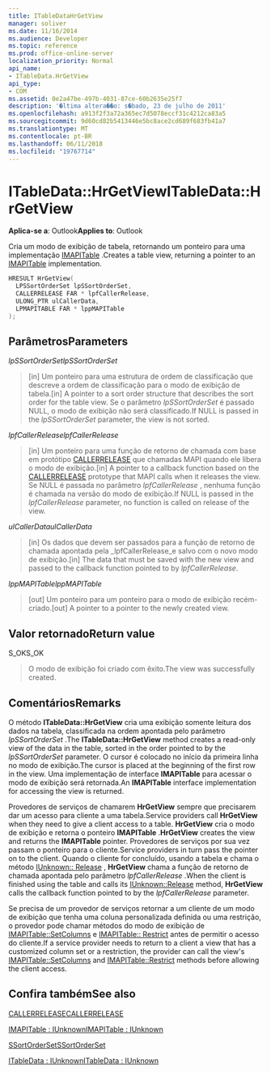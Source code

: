 ```yaml
---
title: ITableDataHrGetView
manager: soliver
ms.date: 11/16/2014
ms.audience: Developer
ms.topic: reference
ms.prod: office-online-server
localization_priority: Normal
api_name:
- ITableData.HrGetView
api_type:
- COM
ms.assetid: 0e2a47be-497b-4031-87ce-60b2635e25f7
description: '�ltima altera��o: s�bado, 23 de julho de 2011'
ms.openlocfilehash: a913f2f3a72a365ec7d5078eccf31c4212ca83a5
ms.sourcegitcommit: 9d60cd82b5413446e5bc8ace2cd689f683fb41a7
ms.translationtype: MT
ms.contentlocale: pt-BR
ms.lasthandoff: 06/11/2018
ms.locfileid: "19767714"
---
```

# <a name="itabledatahrgetview"></a><span data-ttu-id="adede-103">ITableData::HrGetView</span><span class="sxs-lookup"><span data-stu-id="adede-103">ITableData::HrGetView</span></span>

  
  
<span data-ttu-id="adede-104">**Aplica-se a**: Outlook</span><span class="sxs-lookup"><span data-stu-id="adede-104">**Applies to**: Outlook</span></span> 
  
<span data-ttu-id="adede-105">Cria um modo de exibição de tabela, retornando um ponteiro para uma implementação [IMAPITable](imapitableiunknown.md) .</span><span class="sxs-lookup"><span data-stu-id="adede-105">Creates a table view, returning a pointer to an [IMAPITable](imapitableiunknown.md) implementation.</span></span> 
  
```cpp
HRESULT HrGetView(
  LPSSortOrderSet lpSSortOrderSet,
  CALLERRELEASE FAR * lpfCallerRelease,
  ULONG_PTR ulCallerData,
  LPMAPITABLE FAR * lppMAPITable
);
```

## <a name="parameters"></a><span data-ttu-id="adede-106">Parâmetros</span><span class="sxs-lookup"><span data-stu-id="adede-106">Parameters</span></span>

 <span data-ttu-id="adede-107">_lpSSortOrderSet_</span><span class="sxs-lookup"><span data-stu-id="adede-107">_lpSSortOrderSet_</span></span>
  
> <span data-ttu-id="adede-108">[in] Um ponteiro para uma estrutura de ordem de classificação que descreve a ordem de classificação para o modo de exibição de tabela.</span><span class="sxs-lookup"><span data-stu-id="adede-108">[in] A pointer to a sort order structure that describes the sort order for the table view.</span></span> <span data-ttu-id="adede-109">Se o parâmetro _lpSSortOrderSet_ é passado NULL, o modo de exibição não será classificado.</span><span class="sxs-lookup"><span data-stu-id="adede-109">If NULL is passed in the  _lpSSortOrderSet_ parameter, the view is not sorted.</span></span> 
    
 <span data-ttu-id="adede-110">_lpfCallerRelease_</span><span class="sxs-lookup"><span data-stu-id="adede-110">_lpfCallerRelease_</span></span>
  
> <span data-ttu-id="adede-111">[in] Um ponteiro para uma função de retorno de chamada com base em protótipo [CALLERRELEASE](callerrelease.md) que chamadas MAPI quando ele libera o modo de exibição.</span><span class="sxs-lookup"><span data-stu-id="adede-111">[in] A pointer to a callback function based on the [CALLERRELEASE](callerrelease.md) prototype that MAPI calls when it releases the view.</span></span> <span data-ttu-id="adede-112">Se NULL é passada no parâmetro _lpfCallerRelease_ , nenhuma função é chamada na versão do modo de exibição.</span><span class="sxs-lookup"><span data-stu-id="adede-112">If NULL is passed in the  _lpfCallerRelease_ parameter, no function is called on release of the view.</span></span> 
    
 <span data-ttu-id="adede-113">_ulCallerData_</span><span class="sxs-lookup"><span data-stu-id="adede-113">_ulCallerData_</span></span>
  
> <span data-ttu-id="adede-114">[in] Os dados que devem ser passados para a função de retorno de chamada apontada pela _lpfCallerRelease_e salvo com o novo modo de exibição.</span><span class="sxs-lookup"><span data-stu-id="adede-114">[in] The data that must be saved with the new view and passed to the callback function pointed to by  _lpfCallerRelease_.</span></span>
    
 <span data-ttu-id="adede-115">_lppMAPITable_</span><span class="sxs-lookup"><span data-stu-id="adede-115">_lppMAPITable_</span></span>
  
> <span data-ttu-id="adede-116">[out] Um ponteiro para um ponteiro para o modo de exibição recém-criado.</span><span class="sxs-lookup"><span data-stu-id="adede-116">[out] A pointer to a pointer to the newly created view.</span></span>
    
## <a name="return-value"></a><span data-ttu-id="adede-117">Valor retornado</span><span class="sxs-lookup"><span data-stu-id="adede-117">Return value</span></span>

<span data-ttu-id="adede-118">S_OK</span><span class="sxs-lookup"><span data-stu-id="adede-118">S_OK</span></span> 
  
> <span data-ttu-id="adede-119">O modo de exibição foi criado com êxito.</span><span class="sxs-lookup"><span data-stu-id="adede-119">The view was successfully created.</span></span>
    
## <a name="remarks"></a><span data-ttu-id="adede-120">Comentários</span><span class="sxs-lookup"><span data-stu-id="adede-120">Remarks</span></span>

<span data-ttu-id="adede-121">O método **ITableData::HrGetView** cria uma exibição somente leitura dos dados na tabela, classificada na ordem apontada pelo parâmetro _lpSSortOrderSet_ .</span><span class="sxs-lookup"><span data-stu-id="adede-121">The **ITableData::HrGetView** method creates a read-only view of the data in the table, sorted in the order pointed to by the  _lpSSortOrderSet_ parameter.</span></span> <span data-ttu-id="adede-122">O cursor é colocado no início da primeira linha no modo de exibição.</span><span class="sxs-lookup"><span data-stu-id="adede-122">The cursor is placed at the beginning of the first row in the view.</span></span> <span data-ttu-id="adede-123">Uma implementação de interface **IMAPITable** para acessar o modo de exibição será retornada.</span><span class="sxs-lookup"><span data-stu-id="adede-123">An **IMAPITable** interface implementation for accessing the view is returned.</span></span> 
  
<span data-ttu-id="adede-124">Provedores de serviços de chamarem **HrGetView** sempre que precisarem dar um acesso para cliente a uma tabela.</span><span class="sxs-lookup"><span data-stu-id="adede-124">Service providers call **HrGetView** when they need to give a client access to a table.</span></span> <span data-ttu-id="adede-125">**HrGetView** cria o modo de exibição e retorna o ponteiro **IMAPITable** .</span><span class="sxs-lookup"><span data-stu-id="adede-125">**HrGetView** creates the view and returns the **IMAPITable** pointer.</span></span> <span data-ttu-id="adede-126">Provedores de serviços por sua vez passam o ponteiro para o cliente.</span><span class="sxs-lookup"><span data-stu-id="adede-126">Service providers in turn pass the pointer on to the client.</span></span> <span data-ttu-id="adede-127">Quando o cliente for concluído, usando a tabela e chama o método [IUnknown:: Release](http://msdn.microsoft.com/library/4b494c6f-f0ee-4c35-ae45-ed956f40dc7a%28Office.15%29.aspx) , **HrGetView** chama a função de retorno de chamada apontada pelo parâmetro _lpfCallerRelease_ .</span><span class="sxs-lookup"><span data-stu-id="adede-127">When the client is finished using the table and calls its [IUnknown::Release](http://msdn.microsoft.com/library/4b494c6f-f0ee-4c35-ae45-ed956f40dc7a%28Office.15%29.aspx) method, **HrGetView** calls the callback function pointed to by the  _lpfCallerRelease_ parameter.</span></span> 
  
<span data-ttu-id="adede-128">Se precisa de um provedor de serviços retornar a um cliente de um modo de exibição que tenha uma coluna personalizada definida ou uma restrição, o provedor pode chamar métodos do modo de exibição de [IMAPITable::SetColumns](imapitable-setcolumns.md) e [IMAPITable:: Restrict](imapitable-restrict.md) antes de permitir o acesso do cliente.</span><span class="sxs-lookup"><span data-stu-id="adede-128">If a service provider needs to return to a client a view that has a customized column set or a restriction, the provider can call the view's [IMAPITable::SetColumns](imapitable-setcolumns.md) and [IMAPITable::Restrict](imapitable-restrict.md) methods before allowing the client access.</span></span> 
  
## <a name="see-also"></a><span data-ttu-id="adede-129">Confira também</span><span class="sxs-lookup"><span data-stu-id="adede-129">See also</span></span>



[<span data-ttu-id="adede-130">CALLERRELEASE</span><span class="sxs-lookup"><span data-stu-id="adede-130">CALLERRELEASE</span></span>](callerrelease.md)
  
[<span data-ttu-id="adede-131">IMAPITable : IUnknown</span><span class="sxs-lookup"><span data-stu-id="adede-131">IMAPITable : IUnknown</span></span>](imapitableiunknown.md)
  
[<span data-ttu-id="adede-132">SSortOrderSet</span><span class="sxs-lookup"><span data-stu-id="adede-132">SSortOrderSet</span></span>](ssortorderset.md)
  
[<span data-ttu-id="adede-133">ITableData : IUnknown</span><span class="sxs-lookup"><span data-stu-id="adede-133">ITableData : IUnknown</span></span>](itabledataiunknown.md)

